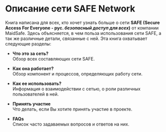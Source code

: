 # Описание сети SAFE Network

Книга написана для всех, кто хочет узнать больше о сети **SAFE (Secure Access For Everyone - **рус.** *безопасный доступ для всех*)** от компании MaidSafe. Здесь объясняется, в чем польза использования сети SAFE, а так же различные детали, связанные с ней. Эта книга охватывает следующие разделы: 

* **Что это за сеть?**<br />
Обзор всех составляющих сети SAFE.

* **Как она работает?**<br />
Обзор компонент и процессов, определяющих работу сети.

* **Как ее использовать?**<br />
Информация о взаимодействии с сетью, о роли различных пользователей в ней.

* **Принять участие**<br />
Что делать, если Вы хотите принять участие в проекте.

* **FAQs**<br />
Список часто задаваемых вопросов и ответов на них.
